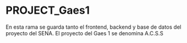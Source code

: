 # PROJECT_Gaes1
En esta rama se guarda tanto el frontend, backend y base de datos del proyecto del SENA.
El proyecto del Gaes 1 se denomina A.C.S.S
